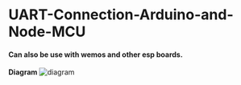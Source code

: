 # UART-Connection-Arduino-and-Node-MCU 
#### Can also be use with wemos and other esp boards.

**Diagram**
![diagram](https://github.com/Heracles404/UART-Connection-Arduino-and-Node-MCU/assets/103508458/481238c6-aaae-4d9f-ad46-a46e37a3cfe7)
